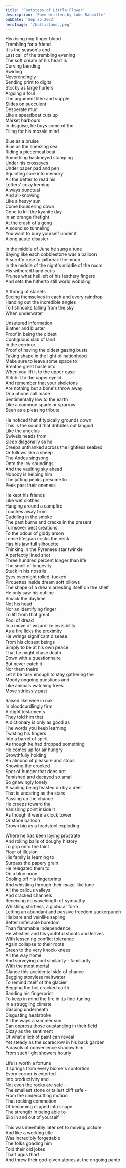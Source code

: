 ```yaml
---
title: 'Footsteps of Little Flower'
description: 'Poem written by Luke Rabbitte'
pubDate: 'Sep 25 2023'
heroImage: '/bullisland.jpeg'
---
```


His rising ring finger blood  
Trembling for a friend  
It is the season's end  
Last call of the trembling evening  
The soft cream of his heart is  
Curving bending  
Swirling  
Neverendingly  
Sending print to digits  
Stocky as large hurlers  
Arguing a foul  
The argument lithe and supple  
Slides on succulent  
Desperate mud  
Like a speedboat cuts up  
Market harbours  
In disguise, he buys some of the  
Tiling for his mosaic mind  
  
Blue as a bruise  
Blue as the sneezing sea  
Riding a piecemeal beat  
Something hackneyed stamping  
Under his crosseyes  
Under paper pad and pen  
Squinting sore into memory  
All the better to read his  
Letters' cozy kerning  
Always punctual  
And all-knowing  
Like a heavy sun  
Come bouldering down  
Gone to kill the kyanite day  
In an orange firefight  
At the crash of a gong  
A sound so tunneling  
You want to bury yourself under it  
Along acute disaster  
  
In the middle of June he sung a tune  
Baying like each cobblestone was a balloon  
A scruffy ruse to jailbreak the moon  
In the middle of the night's middle of the room  
His withered hand curls  
Prunes what hell left of his leathery fingers  
And sets the hitherto still world wobbling  
  
A throng of starlets  
Seeing themselves in each and every raindrop  
Handing out the incredible angles  
To fishhooks falling from the sky  
When underwater  
  
Unsutured information  
Blather and bluster  
Proof in being the oldest  
Contiguous slab of land  
In the corridor  
Proof of having the oldest gazing busts  
Taking shape in the light of nationhood  
Make sure to leave some space to  
Breathe great haste into  
When you lift it to the upper case  
Stitch it to the upper eyelid  
And remember that your skeletons  
Are nothing but a bone's throw away  
Or a phone call made  
Sentimentally low to the earth  
Like a common spade or sparrow  
Seen as a pleasing tribute  
  
He noticed that it typically grounds down  
This is the sound that dribbles out languid  
Like the angelus  
Swivels heads from  
Sleep diagonally as he  
Creeps unthanked across the lightless seabed  
Or follows like a sheep  
The Andes singsong  
Onto the icy soundings  
And the vaulting sky ahead  
Nobody is helping him  
The jutting peaks presume to  
Peek past their oneness  
  
He kept his friends  
Like wet clothes  
Hanging around a campfire  
Touches away from  
Cuddling in the smoke  
The past burns and cracks in the present  
Turnsover best creations  
To the odour of giddy arson  
Tense lifespan cricks the neck  
Has his jaw full silhouette  
Thinking in the Pyrenees star twinkle  
A perfectly lined shot  
Three hundred percent longer than life  
The smell of longevity  
Stuck in his nostrils  
Eyes overnight rolled, tucked  
Pirouettes inside dream soft pillows  
The shape of a dream arresting itself on the shelf  
He only saw his outline  
Smack the daytime  
Not his head  
Nor an identifying finger  
To lift from that great  
Pool of dread  
In a move of wizardlike invisibility  
As a fire licks the proximity  
He wrings significant disease  
From his closest beings  
Simply to be at his own peace  
That he might chase death  
Down with a questionnaire  
But never catch it  
Nor them theirs  
Let it be task enough to stay gathering the  
Moody ongoing questions and  
Like animals watching trees  
Move stirlessly past  
  
Raised like wine in oak  
In bloodcurdlingly firm  
Airtight testaments  
They told him that  
A dictionary is only as good as  
The words you keep learning  
Twisting his fingers  
Into a barrel of spirit  
As though he had dropped something  
He comes up for air hungry  
Growthfully holding  
An almond of pleasure and stops  
Knowing the crooked  
Spot of hunger that does not  
Famished and decayed so small  
So gnawingly lonely  
A sapling being feasted on by a deer  
That is uncaring as the stars  
Passing up the chance  
He creeps toward the  
Vanishing point inside it  
As though it were a clock tower  
Or stone balloon  
Grown big as a toadstool exploding  
  
Where he has been laying prostrate  
And rolling balls of doughy history  
To grip onto the faint  
Flour of illusion  
His family is learning to  
Surpass the papery grain  
He relegated them to  
On a blue noon  
Cooling off his fingerprints  
And whistling through their maze-like tune  
All the callous valleys  
And cracked channels  
Receiving no wavelength of sympathy  
Whistling shirtless, a globular form  
Letting an abundant and passive freedom suckerpunch  
His bare and veinlike sapling  
Better unfellable boredom  
Than flammable independence  
He whistles and his youthful shoots and leaves  
With lessening conflict tolerance  
Again collapse to their roots  
Green to the very knock-knees  
All the way home  
And surveying cool similarity - familiarity  
With the most mortal  
Glance this accidental side of chance  
Begging storyless meltwater  
To remind itself of the glacier  
Begging the hot cracked earth  
Sanding his fingerprint  
To keep in mind the fire in its fine-tuning  
In a struggling climate  
Gasping underneath  
Disgusting heatstroke  
All the ways a summer sun  
Can oppress those outstanding in their field  
Dizzy as the sentiment  
Of what a lick of paint can reveal  
Yet steady as the scarecrow in his back garden  
Parasols of convenience shadow him  
From such light showers hourly  
  
Life is worth a fortune  
It springs from every biome's contortion  
Every corner is extorted  
Into productivity and  
Not even the rocks are safe -  
The smallest stone or tallest cliff safe -  
From the undercutting motion  
That rocking commotion  
Of becoming clipped into shape  
The strength in being able to  
Slip in and out of yourself  
  
This was inevitably later set to moving picture  
And like a working title  
Was incredibly forgettable  
The folks goading him  
Told their old jokes  
Thart agus thart  
And threw their god-given stones at the ongoing panto  
